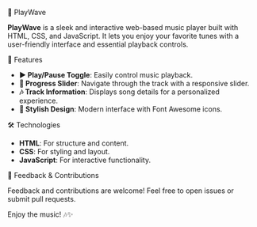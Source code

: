 🎵 PlayWave

**PlayWave** is a sleek and interactive web-based music player built with HTML, CSS, and JavaScript. It lets you enjoy your favorite tunes with a user-friendly interface and essential playback controls.

🌟 Features

- **▶️ Play/Pause Toggle**: Easily control music playback.
- **🔄 Progress Slider**: Navigate through the track with a responsive slider.
- **🎶 Track Information**: Displays song details for a personalized experience.
- **🎨 Stylish Design**: Modern interface with Font Awesome icons.

🛠️ Technologies

- **HTML**: For structure and content.
- **CSS**: For styling and layout.
- **JavaScript**: For interactive functionality.


💬 Feedback & Contributions

Feedback and contributions are welcome! Feel free to open issues or submit pull requests.

Enjoy the music! 🎶✨
